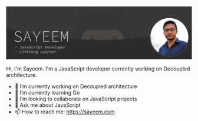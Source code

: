 ![](/sayeem.jpg)

Hi, I'm Sayeem. I'm a JavaScript developer currently working on Decoupled architecture.

- 🔭 I’m currently working on Decoupled architecture 
- 🌱 I’m currently learning Go 
- 👯 I’m looking to collaborate on JavaScript projects 
- 💬 Ask me about JavaScript 
- 📫 How to reach me: https://sayeem.com 
